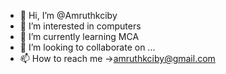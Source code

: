 - 👋 Hi, I’m @Amruthkciby
- 👀 I’m interested in computers 
- 🌱 I’m currently learning MCA
- 💞️ I’m looking to collaborate on ...
- 📫 How to reach me ->amruthkciby@gmail.com

<!---
Amruthkciby/Amruthkciby is a ✨ special ✨ repository because its `README.md` (this file) appears on your GitHub profile.
You can click the Preview link to take a look at your changes.
--->
